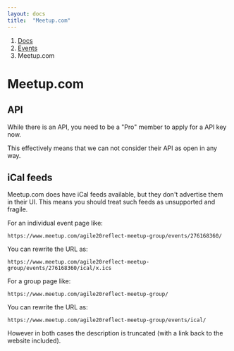 ```yaml
---
layout: docs
title:  "Meetup.com"
---
```


<nav aria-label="breadcrumb">
  <ol class="breadcrumb">
    <li class="breadcrumb-item"><a href="{{ site.baseurl }}/docs">Docs</a></li>
    <li class="breadcrumb-item"><a href="{{ site.baseurl }}/docs/events">Events</a></li>
    <li class="breadcrumb-item active" aria-current="page">Meetup.com</li>
  </ol>
</nav>

# Meetup.com

## API

While there is an API, you need to be a "Pro" member to apply for a API key now.

This effectively means that we can not consider their API as open in any way.

## iCal feeds

Meetup.com does have iCal feeds available, but they don't advertise them in their UI. This means you should treat such feeds as unsupported and fragile.

For an individual event page like:

    https://www.meetup.com/agile20reflect-meetup-group/events/276168360/

You can rewrite the URL as:

    https://www.meetup.com/agile20reflect-meetup-group/events/276168360/ical/x.ics


For a group page like:

    https://www.meetup.com/agile20reflect-meetup-group/
    
You can rewrite the URL as:

    https://www.meetup.com/agile20reflect-meetup-group/events/ical/ 


However in both cases the description is truncated (with a link back to the website included).

